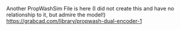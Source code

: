 Another PropWashSim File is here (I did not create this and have no relationship to it, but admire the model!)
https://grabcad.com/library/propwash-dual-encoder-1
